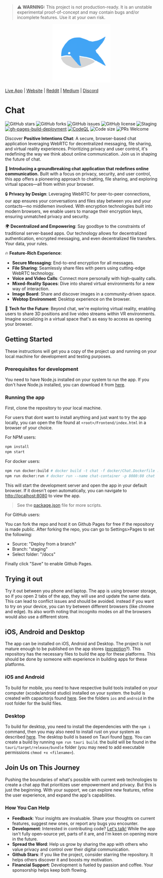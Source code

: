 
> ⚠️ **WARNING:** This project is not production-ready. It is an unstable experimental proof-of-concept and may contain bugs and/or incomplete features. Use it at your own risk.

<p align="center">
  <img src="public/logo192.png" alt="App Logo" />
</p>

<p align="center" style="text-align: center;">

[Live App](https://chat.positive-intentions.com) | [Website](https://positive-intentions.com) | [Reddit](https://www.reddit.com/r/positive_intentions) | [Medium](https://medium.com/@positive.intentions.com) | [Discord](https://discord.gg/unnQnR67nR)


</p>


# Chat

![GitHub stars](https://img.shields.io/github/stars/positive-intentions/chat?style=social) 
![GitHub forks](https://img.shields.io/github/forks/positive-intentions/chat?style=social) 
![GitHub issues](https://img.shields.io/github/issues/positive-intentions/chat) 
![GitHub license](https://img.shields.io/github/license/positive-intentions/chat) 
![Staging](https://github.com/positive-intentions/chat/actions/workflows/main_workflow.yaml/badge.svg) 
[![gh-pages-build-deployment](https://github.com/positive-intentions/chat/actions/workflows/pages/pages-build-deployment/badge.svg)](https://github.com/positive-intentions/chat/actions/workflows/pages/pages-build-deployment)
[![CodeQL](https://github.com/positive-intentions/chat/actions/workflows/codeql.yml/badge.svg)](https://github.com/positive-intentions/chat/actions/workflows/codeql.yml)
![Code size](https://img.shields.io/github/languages/code-size/positive-intentions/chat) 
![PRs Welcome](https://img.shields.io/badge/PRs-welcome-brightgreen.svg)

Discover **Positive Intentions Chat**: A secure, browser-based chat application leveraging WebRTC for decentralized messaging, file sharing, and virtual reality experiences. Prioritizing privacy and user control, it's redefining the way we think about online communication. Join us in shaping the future of chat.


🚀 **Introducing a groundbreaking chat application that redefines online communication.** Built with a focus on privacy, security, and user control, this app offers a pioneering approach to chatting, file sharing, and exploring virtual spaces—all from within your browser.

🔒 **Privacy by Design**: Leveraging WebRTC for peer-to-peer connections, our app ensures your conversations and files stay between you and your contacts—no middlemen involved. With encryption technologies built into modern browsers, we enable users to manage their encryption keys, ensuring unmatched privacy and security.

🌍 **Decentralized and Empowering**: Say goodbye to the constraints of traditional server-based apps. Our technology allows for decentralized authentication, encrypted messaging, and even decentralized file transfers. Your data, your rules.

🔥 **Feature-Rich Experience**:
- **Secure Messaging**: End-to-end encryption for all messages.
- **File Sharing**: Seamlessly share files with peers using cutting-edge WebRTC technology.
- **Voice and Video Calls**: Connect more personally with high-quality calls.
- **Mixed-Reality Spaces**: Dive into shared virtual environments for a new way of interaction.
- **Image Board**: Share and discover images in a community-driven space.
- **Webtop Environment**: Desktop experience on the browser.

👾 **Tech for the Future**: Beyond chat, we're exploring virtual reality, enabling users to share 3D positions and live video streams within VR environments. Imagine socializing in a virtual space that's as easy to access as opening your browser.


## Getting Started

These instructions will get you a copy of the project up and running on your local machine for development and testing purposes.

### Prerequisites for development

You need to have Node.js installed on your system to run the app. If you don't have Node.js installed, you can download it from [here](https://nodejs.org/).

### Running the app

First, clone the repository to your local machine.

For users that dont want to install anything and just want to try the app locally, you can open the file found at `<root>/Frontend/index.html` in a browser of your choice. 

For NPM users:

```bash
npm install
npm start
```

For docker users:

```bash
npm run docker:build # docker build -t chat -f docker/Chat.Dockerfile . --no-cache
npm run docker:run # docker run --name chat-container -p 8080:80 chat
```

This will start the development server and open the app in your default browser. If it doesn't open automatically, you can navigate to [http://localhost:8080](http://localhost:8080) to view the app.

> See the [package.json](package.json) file for more scripts.

For GitHub users:

You can fork the repo and host it on Github Pages for free if the repository is made public. After forking the repo, you can go to Settings>Pages to set the following:
- Source: "Deploy from a branch"
- Branch: "staging"
- Select folder: "/docs"

Finally click "Save" to enable Github Pages.  

## Trying it out

Try it out between you phone and laptop. The app is using browser storage, so if you open 2 tabs of the app, they will use and update the same data. This can lead to conflict issues and should be avoided. instead if you want to try on your device, you can try between different browsers (like chrome and edge). Its also worth noting that incognito modes on all the browsers would also use a different store.

## iOS, Android and Desktop

The app can be installed on iOS, Android and Desktop. The project is not mature enough to be published on the app stores ([exception](https://store.app/chat-staging-positive-intentions-com)?). This repository has the necessary files to build the app for these platforms. This should be done by someone with experience in building apps for these platforms.

### iOS and Android

To build for mobile, you need to have respective build tools installed on your computer (xcode/android studio) installed on your system. the build is created with capacitorjs found [here](https://capacitorjs.com/). See the folders `ios` and `android` in the root folder for the build files.

### Desktop

To build for desktop, you need to install the dependencies with the `npm i` command, then you may also need to install rust on your system as described [here](https://tauri.app/v1/guides/getting-started/prerequisites/). The desktop build is based on Tauri found [here](https://tauri.app/). You can create a build by running `npm run tauri build`. the build will be found in the `tauri/target/release/bundle` folder (you may need to add executable permissions `chmod +x <filename>`).


## Join Us on This Journey

Pushing the boundaries of what's possible with current web technologies to create a chat app that prioritizes user empowerment and privacy. But this is just the beginning. With your support, we can explore new features, refine the user experience, and expand the app's capabilities.

### How You Can Help

- **Feedback**: Your insights are invaluable. Share your thoughts on current features, suggest new ones, or report any bugs you encounter.
- **Development**: Interested in contributing code? [Let's talk!](https://www.reddit.com/r/positive_intentions) While the app isn't fully open-source yet, parts of it are, and I'm keen on opening more in the future.
- **Spread the Word**: Help us grow by sharing the app with others who value privacy and control over their digital communication.
- **Github Stars**: If you like the project, consider starring the repository. It helps others discover it and boosts my motivation.
- **Financial Support**: Development is fueled by passion and coffee. Your sponsorship helps keep both flowing.
